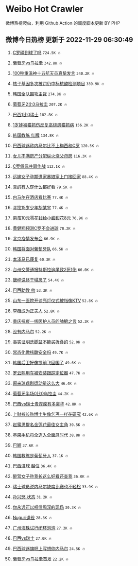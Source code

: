 # Weibo Hot Crawler 



微博热榜爬虫，利用 Github Action 的调度脚本更新 BY PHP 


## 微博今日热榜 更新于 2022-11-29 06:30:49 
1. [C罗碰到球了吗](https://s.weibo.com/weibo?q=%23C%E7%BD%97%E7%A2%B0%E5%88%B0%E7%90%83%E4%BA%86%E5%90%97%23&t=31&band_rank=1&Refer=top) `724.5K 🔥` 

1. [葡萄牙vs乌拉圭](https://s.weibo.com/weibo?q=%23%E8%91%A1%E8%90%84%E7%89%99vs%E4%B9%8C%E6%8B%89%E5%9C%AD%23&t=31&band_rank=2&Refer=top) `342.8K 🔥` 

1. [100秒重温神十五航天员真挚发言](https://s.weibo.com/weibo?q=%23100%E7%A7%92%E9%87%8D%E6%B8%A9%E7%A5%9E%E5%8D%81%E4%BA%94%E8%88%AA%E5%A4%A9%E5%91%98%E7%9C%9F%E6%8C%9A%E5%8F%91%E8%A8%80%23&t=31&band_rank=3&Refer=top) `340.2K 🔥` 

1. [核子基因多次被罚仍中标核酸检测项目](https://s.weibo.com/weibo?q=%23%E6%A0%B8%E5%AD%90%E5%9F%BA%E5%9B%A0%E5%A4%9A%E6%AC%A1%E8%A2%AB%E7%BD%9A%E4%BB%8D%E4%B8%AD%E6%A0%87%E6%A0%B8%E9%85%B8%E6%A3%80%E6%B5%8B%E9%A1%B9%E7%9B%AE%23&t=31&band_rank=4&Refer=top) `339.9K 🔥` 

1. [韩国全队围攻主裁](https://s.weibo.com/weibo?q=%23%E9%9F%A9%E5%9B%BD%E5%85%A8%E9%98%9F%E5%9B%B4%E6%94%BB%E4%B8%BB%E8%A3%81%23&t=31&band_rank=5&Refer=top) `274.8K 🔥` 

1. [葡萄牙2比0乌拉圭](https://s.weibo.com/weibo?q=%23%E8%91%A1%E8%90%84%E7%89%992%E6%AF%940%E4%B9%8C%E6%8B%89%E5%9C%AD%23&t=31&band_rank=6&Refer=top) `207.2K 🔥` 

1. [巴西1比0瑞士](https://s.weibo.com/weibo?q=%23%E5%B7%B4%E8%A5%BF1%E6%AF%940%E7%91%9E%E5%A3%AB%23&t=31&band_rank=7&Refer=top) `182.8K 🔥` 

1. [1岁娃被猫抓伤反复高烧患猫抓病](https://s.weibo.com/weibo?q=%231%E5%B2%81%E5%A8%83%E8%A2%AB%E7%8C%AB%E6%8A%93%E4%BC%A4%E5%8F%8D%E5%A4%8D%E9%AB%98%E7%83%A7%E6%82%A3%E7%8C%AB%E6%8A%93%E7%97%85%23&t=31&band_rank=8&Refer=top) `156.2K 🔥` 

1. [韩国教练 红牌](https://s.weibo.com/weibo?q=%E9%9F%A9%E5%9B%BD%E6%95%99%E7%BB%83%20%E7%BA%A2%E7%89%8C&t=31&band_rank=9&Refer=top) `134.8K 🔥` 

1. [巴西球迷称内马尔比不上梅西和C罗](https://s.weibo.com/weibo?q=%23%E5%B7%B4%E8%A5%BF%E7%90%83%E8%BF%B7%E7%A7%B0%E5%86%85%E9%A9%AC%E5%B0%94%E6%AF%94%E4%B8%8D%E4%B8%8A%E6%A2%85%E8%A5%BF%E5%92%8CC%E7%BD%97%23&t=31&band_rank=10&Refer=top) `120.5K 🔥` 

1. [女儿不满房产分配纵火烧父母房](https://s.weibo.com/weibo?q=%23%E5%A5%B3%E5%84%BF%E4%B8%8D%E6%BB%A1%E6%88%BF%E4%BA%A7%E5%88%86%E9%85%8D%E7%BA%B5%E7%81%AB%E7%83%A7%E7%88%B6%E6%AF%8D%E6%88%BF%23&t=31&band_rank=11&Refer=top) `116.3K 🔥` 

1. [C罗佩佩并肩作战](https://s.weibo.com/weibo?q=%23C%E7%BD%97%E4%BD%A9%E4%BD%A9%E5%B9%B6%E8%82%A9%E4%BD%9C%E6%88%98%23&t=31&band_rank=12&Refer=top) `112.1K 🔥` 

1. [远嫁女子孕期遭家暴娘家上门接回家](https://s.weibo.com/weibo?q=%23%E8%BF%9C%E5%AB%81%E5%A5%B3%E5%AD%90%E5%AD%95%E6%9C%9F%E9%81%AD%E5%AE%B6%E6%9A%B4%E5%A8%98%E5%AE%B6%E4%B8%8A%E9%97%A8%E6%8E%A5%E5%9B%9E%E5%AE%B6%23&t=31&band_rank=13&Refer=top) `88.4K 🔥` 

1. [真的有人穿什么都好看](https://s.weibo.com/weibo?q=%23%E7%9C%9F%E7%9A%84%E6%9C%89%E4%BA%BA%E7%A9%BF%E4%BB%80%E4%B9%88%E9%83%BD%E5%A5%BD%E7%9C%8B%23&t=31&band_rank=14&Refer=top) `79.5K 🔥` 

1. [内马尔在酒店看比赛](https://s.weibo.com/weibo?q=%23%E5%86%85%E9%A9%AC%E5%B0%94%E5%9C%A8%E9%85%92%E5%BA%97%E7%9C%8B%E6%AF%94%E8%B5%9B%23&t=31&band_rank=15&Refer=top) `77.4K 🔥` 

1. [寻找15岁少年胡某宇](https://s.weibo.com/weibo?q=%23%E5%AF%BB%E6%89%BE15%E5%B2%81%E5%B0%91%E5%B9%B4%E8%83%A1%E6%9F%90%E5%AE%87%23&t=31&band_rank=16&Refer=top) `77.4K 🔥` 

1. [男孩10元零花钱给小甜甜花8元](https://s.weibo.com/weibo?q=%23%E7%94%B7%E5%AD%A910%E5%85%83%E9%9B%B6%E8%8A%B1%E9%92%B1%E7%BB%99%E5%B0%8F%E7%94%9C%E7%94%9C%E8%8A%B18%E5%85%83%23&t=31&band_rank=17&Refer=top) `76.9K 🔥` 

1. [黄健翔预测C罗不会进球](https://s.weibo.com/weibo?q=%23%E9%BB%84%E5%81%A5%E7%BF%94%E9%A2%84%E6%B5%8BC%E7%BD%97%E4%B8%8D%E4%BC%9A%E8%BF%9B%E7%90%83%23&t=31&band_rank=18&Refer=top) `70.2K 🔥` 

1. [北京疫情发布会](https://s.weibo.com/weibo?q=%23%E5%8C%97%E4%BA%AC%E7%96%AB%E6%83%85%E5%8F%91%E5%B8%83%E4%BC%9A%23&t=31&band_rank=19&Refer=top) `66.9K 🔥` 

1. [韩国将面对葡萄牙队](https://s.weibo.com/weibo?q=%23%E9%9F%A9%E5%9B%BD%E5%B0%86%E9%9D%A2%E5%AF%B9%E8%91%A1%E8%90%84%E7%89%99%E9%98%9F%23&t=31&band_rank=20&Refer=top) `66.5K 🔥` 

1. [本泽马已康复](https://s.weibo.com/weibo?q=%23%E6%9C%AC%E6%B3%BD%E9%A9%AC%E5%B7%B2%E5%BA%B7%E5%A4%8D%23&t=31&band_rank=21&Refer=top) `60.3K 🔥` 

1. [台州交警通报特斯拉追尾致2死1伤](https://s.weibo.com/weibo?q=%23%E5%8F%B0%E5%B7%9E%E4%BA%A4%E8%AD%A6%E9%80%9A%E6%8A%A5%E7%89%B9%E6%96%AF%E6%8B%89%E8%BF%BD%E5%B0%BE%E8%87%B42%E6%AD%BB1%E4%BC%A4%23&t=31&band_rank=22&Refer=top) `60.0K 🔥` 

1. [唐梓说终于塌房了](https://s.weibo.com/weibo?q=%23%E5%94%90%E6%A2%93%E8%AF%B4%E7%BB%88%E4%BA%8E%E5%A1%8C%E6%88%BF%E4%BA%86%23&t=31&band_rank=23&Refer=top) `54.4K 🔥` 

1. [巴西助教 帅](https://s.weibo.com/weibo?q=%E5%B7%B4%E8%A5%BF%E5%8A%A9%E6%95%99%20%E5%B8%85&t=31&band_rank=24&Refer=top) `53.3K 🔥` 

1. [山东一医院开诊亮灯仪式被指像KTV](https://s.weibo.com/weibo?q=%23%E5%B1%B1%E4%B8%9C%E4%B8%80%E5%8C%BB%E9%99%A2%E5%BC%80%E8%AF%8A%E4%BA%AE%E7%81%AF%E4%BB%AA%E5%BC%8F%E8%A2%AB%E6%8C%87%E5%83%8FKTV%23&t=31&band_rank=25&Refer=top) `52.8K 🔥` 

1. [李薇成为正夫人](https://s.weibo.com/weibo?q=%23%E6%9D%8E%E8%96%87%E6%88%90%E4%B8%BA%E6%AD%A3%E5%A4%AB%E4%BA%BA%23&t=31&band_rank=26&Refer=top) `52.8K 🔥` 

1. [重庆抗疫一线医护人员的肺腑之言](https://s.weibo.com/weibo?q=%23%E9%87%8D%E5%BA%86%E6%8A%97%E7%96%AB%E4%B8%80%E7%BA%BF%E5%8C%BB%E6%8A%A4%E4%BA%BA%E5%91%98%E7%9A%84%E8%82%BA%E8%85%91%E4%B9%8B%E8%A8%80%23&t=31&band_rank=27&Refer=top) `52.3K 🔥` 

1. [没有内马尔](https://s.weibo.com/weibo?q=%23%E6%B2%A1%E6%9C%89%E5%86%85%E9%A9%AC%E5%B0%94%23&t=31&band_rank=28&Refer=top) `52.2K 🔥` 

1. [事实证明洗脚盆不能买折叠的](https://s.weibo.com/weibo?q=%23%E4%BA%8B%E5%AE%9E%E8%AF%81%E6%98%8E%E6%B4%97%E8%84%9A%E7%9B%86%E4%B8%8D%E8%83%BD%E4%B9%B0%E6%8A%98%E5%8F%A0%E7%9A%84%23&t=31&band_rank=29&Refer=top) `52.0K 🔥` 

1. [常态化做核酸安全吗](https://s.weibo.com/weibo?q=%23%E5%B8%B8%E6%80%81%E5%8C%96%E5%81%9A%E6%A0%B8%E9%85%B8%E5%AE%89%E5%85%A8%E5%90%97%23&t=31&band_rank=30&Refer=top) `49.7K 🔥` 

1. [韩国后卫好像提前飞回国了](https://s.weibo.com/weibo?q=%23%E9%9F%A9%E5%9B%BD%E5%90%8E%E5%8D%AB%E5%A5%BD%E5%83%8F%E6%8F%90%E5%89%8D%E9%A3%9E%E5%9B%9E%E5%9B%BD%E4%BA%86%23&t=31&band_rank=31&Refer=top) `49.6K 🔥` 

1. [罗云熙用车被安装跟踪定位器](https://s.weibo.com/weibo?q=%23%E7%BD%97%E4%BA%91%E7%86%99%E7%94%A8%E8%BD%A6%E8%A2%AB%E5%AE%89%E8%A3%85%E8%B7%9F%E8%B8%AA%E5%AE%9A%E4%BD%8D%E5%99%A8%23&t=31&band_rank=32&Refer=top) `47.7K 🔥` 

1. [原来琼瑶剧运动量这么大](https://s.weibo.com/weibo?q=%23%E5%8E%9F%E6%9D%A5%E7%90%BC%E7%91%B6%E5%89%A7%E8%BF%90%E5%8A%A8%E9%87%8F%E8%BF%99%E4%B9%88%E5%A4%A7%23&t=31&band_rank=33&Refer=top) `46.4K 🔥` 

1. [葡萄牙半场0比0乌拉圭](https://s.weibo.com/weibo?q=%23%E8%91%A1%E8%90%84%E7%89%99%E5%8D%8A%E5%9C%BA0%E6%AF%940%E4%B9%8C%E6%8B%89%E5%9C%AD%23&t=31&band_rank=34&Refer=top) `44.2K 🔥` 

1. [巴西vs瑞士贵宾席有多豪华](https://s.weibo.com/weibo?q=%23%E5%B7%B4%E8%A5%BFvs%E7%91%9E%E5%A3%AB%E8%B4%B5%E5%AE%BE%E5%B8%AD%E6%9C%89%E5%A4%9A%E8%B1%AA%E5%8D%8E%23&t=31&band_rank=35&Refer=top) `42.8K 🔥` 

1. [上财校长称博士生像乞丐一样在研究](https://s.weibo.com/weibo?q=%23%E4%B8%8A%E8%B4%A2%E6%A0%A1%E9%95%BF%E7%A7%B0%E5%8D%9A%E5%A3%AB%E7%94%9F%E5%83%8F%E4%B9%9E%E4%B8%90%E4%B8%80%E6%A0%B7%E5%9C%A8%E7%A0%94%E7%A9%B6%23&t=31&band_rank=36&Refer=top) `42.6K 🔥` 

1. [赵露思提名金莲花最佳女主角](https://s.weibo.com/weibo?q=%23%E8%B5%B5%E9%9C%B2%E6%80%9D%E6%8F%90%E5%90%8D%E9%87%91%E8%8E%B2%E8%8A%B1%E6%9C%80%E4%BD%B3%E5%A5%B3%E4%B8%BB%E8%A7%92%23&t=31&band_rank=37&Refer=top) `39.5K 🔥` 

1. [苹果手机将全迈入全面屏时代](https://s.weibo.com/weibo?q=%23%E8%8B%B9%E6%9E%9C%E6%89%8B%E6%9C%BA%E5%B0%86%E5%85%A8%E8%BF%88%E5%85%A5%E5%85%A8%E9%9D%A2%E5%B1%8F%E6%97%B6%E4%BB%A3%23&t=31&band_rank=38&Refer=top) `38.8K 🔥` 

1. [巴颖](https://s.weibo.com/weibo?q=%23%E5%B7%B4%E9%A2%96%23&t=31&band_rank=39&Refer=top) `37.6K 🔥` 

1. [韩国教练是葡萄牙人](https://s.weibo.com/weibo?q=%23%E9%9F%A9%E5%9B%BD%E6%95%99%E7%BB%83%E6%98%AF%E8%91%A1%E8%90%84%E7%89%99%E4%BA%BA%23&t=31&band_rank=40&Refer=top) `37.1K 🔥` 

1. [巴西进球 越位](https://s.weibo.com/weibo?q=%E5%B7%B4%E8%A5%BF%E8%BF%9B%E7%90%83%20%E8%B6%8A%E4%BD%8D&t=31&band_rank=41&Refer=top) `36.4K 🔥` 

1. [醉驾女子称我长这么好看还查我](https://s.weibo.com/weibo?q=%23%E9%86%89%E9%A9%BE%E5%A5%B3%E5%AD%90%E7%A7%B0%E6%88%91%E9%95%BF%E8%BF%99%E4%B9%88%E5%A5%BD%E7%9C%8B%E8%BF%98%E6%9F%A5%E6%88%91%23&t=31&band_rank=42&Refer=top) `36.0K 🔥` 

1. [瑞士球员说内马尔缺席比赛也不轻松](https://s.weibo.com/weibo?q=%23%E7%91%9E%E5%A3%AB%E7%90%83%E5%91%98%E8%AF%B4%E5%86%85%E9%A9%AC%E5%B0%94%E7%BC%BA%E5%B8%AD%E6%AF%94%E8%B5%9B%E4%B9%9F%E4%B8%8D%E8%BD%BB%E6%9D%BE%23&t=31&band_rank=43&Refer=top) `33.9K 🔥` 

1. [孙兴慜 状态](https://s.weibo.com/weibo?q=%E5%AD%99%E5%85%B4%E6%85%9C%20%E7%8A%B6%E6%80%81&t=31&band_rank=44&Refer=top) `31.2K 🔥` 

1. [你永远可以相信周深的现场](https://s.weibo.com/weibo?q=%23%E4%BD%A0%E6%B0%B8%E8%BF%9C%E5%8F%AF%E4%BB%A5%E7%9B%B8%E4%BF%A1%E5%91%A8%E6%B7%B1%E7%9A%84%E7%8E%B0%E5%9C%BA%23&t=31&band_rank=45&Refer=top) `30.3K 🔥` 

1. [Nuguri退役](https://s.weibo.com/weibo?q=%23Nuguri%E9%80%80%E5%BD%B9%23&t=31&band_rank=46&Refer=top) `28.3K 🔥` 

1. [广州海珠试行闭环泡泡](https://s.weibo.com/weibo?q=%23%E5%B9%BF%E5%B7%9E%E6%B5%B7%E7%8F%A0%E8%AF%95%E8%A1%8C%E9%97%AD%E7%8E%AF%E6%B3%A1%E6%B3%A1%23&t=31&band_rank=47&Refer=top) `27.3K 🔥` 

1. [巴西vs瑞士](https://s.weibo.com/weibo?q=%23%E5%B7%B4%E8%A5%BFvs%E7%91%9E%E5%A3%AB%23&t=31&band_rank=48&Refer=top) `27.0K 🔥` 

1. [巴西球迷旗帜上写想你内马尔](https://s.weibo.com/weibo?q=%23%E5%B7%B4%E8%A5%BF%E7%90%83%E8%BF%B7%E6%97%97%E5%B8%9C%E4%B8%8A%E5%86%99%E6%83%B3%E4%BD%A0%E5%86%85%E9%A9%AC%E5%B0%94%23&t=31&band_rank=49&Refer=top) `24.5K 🔥` 

1. [葡萄牙vs乌拉圭首发](https://s.weibo.com/weibo?q=%23%E8%91%A1%E8%90%84%E7%89%99vs%E4%B9%8C%E6%8B%89%E5%9C%AD%E9%A6%96%E5%8F%91%23&t=31&band_rank=50&Refer=top) `22.2K 🔥` 

